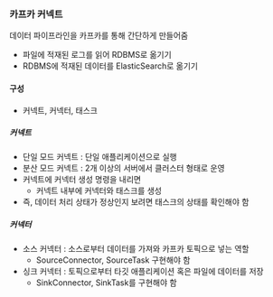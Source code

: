 ### 카프카 커넥트
데이터 파이프라인을 카프카를 통해 간단하게 만들어줌
- 파일에 적재된 로그를 읽어 RDBMS로 옮기기
- RDBMS에 적재된 데이터를 ElasticSearch로 옮기기

#### 구성
- 커넥트, 커넥터, 태스크

##### 커넥트
- 단일 모드 커넥트 : 단일 애플리케이션으로 실행
- 분산 모드 커넥트 : 2개 이상의 서버에서 클러스터 형태로 운영
- 커넥트에 커넥터 생성 명령을 내리면
	- 커넥트 내부에 커넥터와 태스크를 생성
- 즉, 데이터 처리 상태가 정상인지 보려면 태스크의 상태를 확인해야 함

##### 커넥터
- 소스 커넥터 : 소스로부터 데이터를 가져와 카프카 토픽으로 넣는 역할
	- SourceConnector, SourceTask 구현해야 함
- 싱크 커넥터 : 토픽으로부터 타깃 애플리케이션 혹은 파일에 데이터를 저장
	- SinkConnector, SinkTask를 구현해야 함
